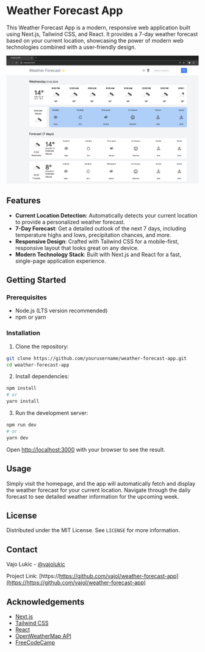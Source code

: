 # Weather Forecast App

This Weather Forecast App is a modern, responsive web application built using Next.js, Tailwind CSS, and React. It provides a 7-day weather forecast based on your current location, showcasing the power of modern web technologies combined with a user-friendly design.

![Weather Forecast App Screenshot](images/weather-forecast.png)

## Features

- **Current Location Detection**: Automatically detects your current location to provide a personalized weather forecast.
- **7-Day Forecast**: Get a detailed outlook of the next 7 days, including temperature highs and lows, precipitation chances, and more.
- **Responsive Design**: Crafted with Tailwind CSS for a mobile-first, responsive layout that looks great on any device.
- **Modern Technology Stack**: Built with Next.js and React for a fast, single-page application experience.

## Getting Started

### Prerequisites

- Node.js (LTS version recommended)
- npm or yarn

### Installation

1. Clone the repository:

```bash
git clone https://github.com/yourusername/weather-forecast-app.git
cd weather-forecast-app
```

2. Install dependencies:

```bash
npm install
# or
yarn install
```

3. Run the development server:

```bash
npm run dev
# or
yarn dev
```

Open [http://localhost:3000](http://localhost:3000) with your browser to see the result.

## Usage

Simply visit the homepage, and the app will automatically fetch and display the weather forecast for your current location. Navigate through the daily forecast to see detailed weather information for the upcoming week.

## License

Distributed under the MIT License. See `LICENSE` for more information.

## Contact

Vajo Lukic - [@vajolukic](https://twitter.com/vajolukic)

Project Link: [https://https://github.com/vajol/weather-forecast-app](https://https://github.com/vajol/weather-forecast-app)

## Acknowledgements

- [Next.js](https://nextjs.org/)
- [Tailwind CSS](https://tailwindcss.com/)
- [React](https://reactjs.org/)
- [OpenWeatherMap API](https://openweathermap.org/api)
- [FreeCodeCamp](https://youtu.be/KkC_wYM_Co4?si=z3M0o9GYuqyua5xC)
